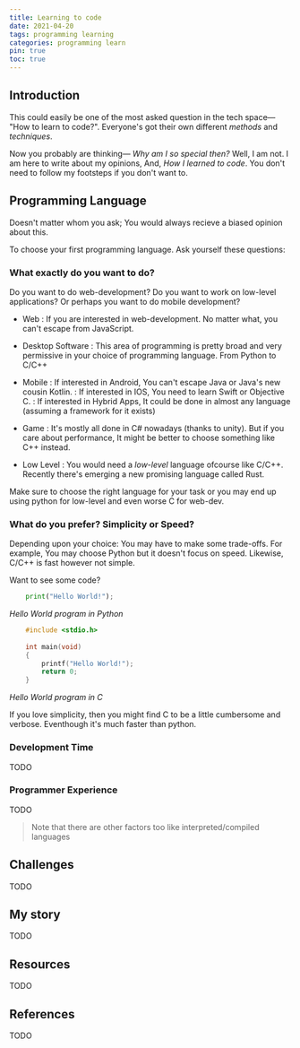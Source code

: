 ```yaml
---
title: Learning to code
date: 2021-04-20
tags: programming learning
categories: programming learn
pin: true
toc: true
---
```


## Introduction

This could easily be one of the most asked question in the tech space— "How to learn to code?".
Everyone's got their own different *methods* and *techniques*.

Now you probably are thinking— _Why am I so special then?_ Well, I am not. I am here to write about my opinions, And, *How I learned to code*. You don't need to follow my footsteps if you don't want to.

## Programming Language

Doesn't matter whom you ask; You would always recieve a biased opinion about this.

To choose your first programming language. Ask yourself these questions:

### What exactly do you want to do?
Do you want to do web-development? Do you want to work on low-level applications? Or perhaps you want to do mobile development? 
    
* Web
:   If you are interested in web-development. No matter what, you can't escape from JavaScript.

* Desktop Software
:   This area of programming is pretty broad and very permissive in your choice of programming language. From Python to C/C++

* Mobile
:   If interested in Android, You can't escape Java or Java's new cousin Kotlin.
:   If interested in IOS, You need to learn Swift or Objective C.
:   If interested in Hybrid Apps, It could be done in almost any language (assuming a framework for it exists)

* Game
:   It's mostly all done in C# nowadays (thanks to unity). But if you care about performance, It might be better to choose something like C++ instead.

* Low Level
:   You would need a *low-level* language ofcourse like C/C++. Recently there's emerging a new promising language called Rust.

Make sure to choose the right language for your task or you may end up using python for low-level and even worse C for web-dev.

### What do you prefer? Simplicity or Speed?
Depending upon your choice: You may have to make some trade-offs. For example, You may choose Python but it doesn't focus on speed. Likewise, C/C++ is fast however not simple.

Want to see some code?
```py
    print("Hello World!");
```
*Hello World program in Python*

```c
    #include <stdio.h>
    
    int main(void)
    {
        printf("Hello World!");
        return 0;
    }
```
*Hello World program in C*

If you love simplicity, then you might find C to be a little cumbersome and verbose. Eventhough it's much faster than python.

### Development Time
TODO

### Programmer Experience
TODO

> Note that there are other factors too like interpreted/compiled languages

## Challenges
TODO

## My story
TODO

## Resources
TODO

## References
TODO
